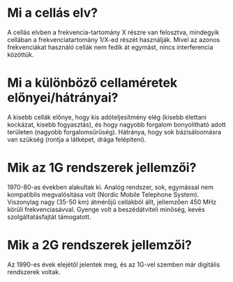 # Mi a cellás elv?
A cellás elvben a frekvencia-tartomány X részre van felosztva, mindegyik cellában a frekvenciatartomány 1/X-ed részét használják.
Mivel az azonos frekvenciákat használó cellák nem fedik át egymást, nincs interferencia közöttük.

# Mi a különböző cellaméretek előnyei/hátrányai?
A kisebb cellák előnye, hogy kis adóteljesítmény elég (kisebb élettani kockázat, kisebb fogyasztás), és hogy nagyobb forgalom bonyolítható adott területen (nagyobb forgalomsűrűség).
Hátránya, hogy sok bázisáloomásra van szükség (rontja a látképet, drága felépíteni).

# Mik az 1G rendszerek jellemzői?
1970-80-as években alakultak ki.
Analóg rendszer, sok, egymással nem kompatiblis megvalósítása volt (Nordic Mobile Telephone System).
Viszonylag nagy (35-50 km) átmérőjű cellákból állt, jellemzően 450 MHz körüli frekvenciasávval.
Gyenge volt a beszédátviteli minőség, kevés szolgáltatásfajtát támogatott.

# Mik a 2G rendszerek jellemzői?
Az 1990-es évek elejétől jelentek meg, és az 1G-vel szemben már digitális rendszerek voltak. 


